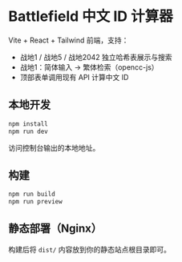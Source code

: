 # Battlefield 中文 ID 计算器

Vite + React + Tailwind 前端，支持：
- 战地1 / 战地5 / 战地2042 独立哈希表展示与搜索
- 战地1：简体输入 → 繁体检索（opencc-js）
- 顶部表单调用现有 API 计算中文 ID

## 本地开发

```bash
npm install
npm run dev
```

访问控制台输出的本地地址。

## 构建

```bash
npm run build
npm run preview
```

## 静态部署（Nginx）
构建后将 `dist/` 内容放到你的静态站点根目录即可。
